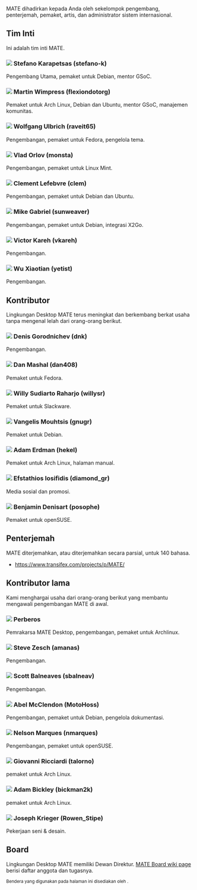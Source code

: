 <!--
.. link:
.. description:
.. tags:
.. date: 2011-12-05 07:25:21
.. title: Team
.. slug: team
-->

MATE dihadirkan kepada Anda oleh sekelompok pengembang, penterjemah,
pemaket, artis, dan administrator sistem internasional.

## Tim Inti

Ini adalah tim inti MATE.

### ![](/assets/img/flags/32/Italy.png) Stefano Karapetsas (stefano-k)

Pengembang Utama, pemaket untuk Debian, mentor GSoC.

### ![](/assets/img/flags/32/United%20Kingdom\(Great%20Britain\).png) Martin Wimpress (flexiondotorg)

Pemaket untuk Arch Linux, Debian dan Ubuntu, mentor GSoC, manajemen komunitas.

### ![](/assets/img/flags/32/Germany.png) Wolfgang Ulbrich (raveit65)

Pengembangan, pemaket untuk Fedora, pengelola tema.

### ![](/assets/img/flags/32/Russian%20Federation.png) Vlad Orlov (monsta)

Pengembangan, pemaket untuk Linux Mint.

### ![](/assets/img/flags/32/France.png) Clement Lefebvre (clem)

Pengembangan, pemaket untuk Debian dan Ubuntu.

### ![](/assets/img/flags/32/Germany.png) Mike Gabriel (sunweaver)

Pengembangan, pemaket untuk Debian, integrasi X2Go.

### ![](/assets/img/flags/32/Puerto%20Rico.png) Victor Kareh (vkareh)

Pengembangan.

### ![](/assets/img/flags/32/China.png) Wu Xiaotian (yetist)

Pengembangan.

## Kontributor

Lingkungan Desktop MATE terus meningkat dan berkembang berkat usaha tanpa mengenal lelah
dari orang-orang berikut.

### ![](/assets/img/flags/32/Russian%20Federation.png) Denis Gorodnichev (dnk)

Pengembangan.

### ![](/assets/img/flags/32/USA.png) Dan Mashal (dan408)

Pemaket untuk Fedora.

### ![](/assets/img/flags/32/Indonesia.png) Willy Sudiarto Raharjo (willysr)

Pemaket untuk Slackware.

### ![](/assets/img/flags/32/Greece.png) Vangelis Mouhtsis (gnugr)

Pemaket untuk Debian.

### ![](/assets/img/flags/32/USA.png) Adam Erdman (hekel)

Pemaket untuk Arch Linux, halaman manual.

### ![](/assets/img/flags/32/Greece.png) Efstathios Iosifidis (diamond_gr)

Media sosial dan promosi.

### ![](/assets/img/flags/32/France.png) Benjamin Denisart (posophe)

Pemaket untuk openSUSE.

## Penterjemah

MATE diterjemahkan, atau diterjemahkan secara parsial, untuk 140 bahasa.

  * <https://www.transifex.com/projects/p/MATE/>

## Kontributor lama

Kami menghargai usaha dari orang-orang berikut yang membantu mengawali 
pengembangan MATE di awal.

### ![](/assets/img/flags/32/Argentina.png) Perberos

Pemrakarsa MATE Desktop, pengembangan, pemaket untuk Archlinux.

### ![](/assets/img/flags/32/USA.png) Steve Zesch (amanas)

Pengembangan.

### ![](/assets/img/flags/32/Canada.png) Scott Balneaves (sbalneav)

Pengembangan.

### ![](/assets/img/flags/32/USA.png) Abel McClendon (MotoHoss)

Pengembangan, pemaket untuk Debian, pengelola dokumentasi.

### ![](/assets/img/flags/32/Portugal.png) Nelson Marques (nmarques)

Pengembangan, pemaket untuk openSUSE.

### ![](/assets/img/flags/32/Italy.png) Giovanni Ricciardi (talorno)

pemaket untuk Arch Linux.

### ![](/assets/img/flags/32/USA.png) Adam Bickley (bickman2k)

pemaket untuk Arch Linux.

### ![](/assets/img/flags/32/USA.png) Joseph Krieger (Rowen_Stipe)

Pekerjaan seni & desain.

## Board

Lingkungan Desktop MATE memiliki Dewan Direktur. 
[MATE Board wiki page](http://wiki.mate-desktop.com/board)
berisi daftar anggota dan tugasnya.

<small>
Bendera yang digunakan pada halaman ini disediakan oleh <http://www.icondrawer.com>.
</small>
